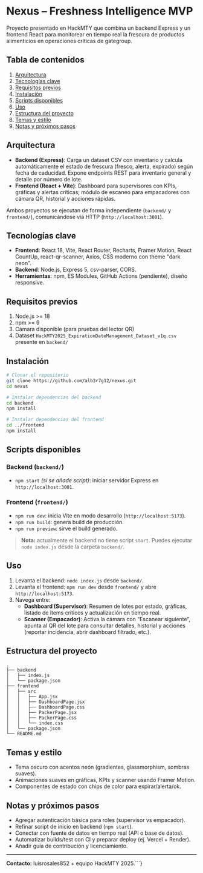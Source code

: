 # Nexus – Freshness Intelligence MVP

Proyecto presentado en HackMTY que combina un backend Express y un frontend React para monitorear en tiempo real la frescura de productos alimenticios en operaciones críticas de gategroup.

## Tabla de contenidos
1. [Arquitectura](#arquitectura)
2. [Tecnologías clave](#tecnologías-clave)
3. [Requisitos previos](#requisitos-previos)
4. [Instalación](#instalación)
5. [Scripts disponibles](#scripts-disponibles)
6. [Uso](#uso)
7. [Estructura del proyecto](#estructura-del-proyecto)
8. [Temas y estilo](#temas-y-estilo)
9. [Notas y próximos pasos](#notas-y-próximos-pasos)

## Arquitectura
- **Backend (Express)**: Carga un dataset CSV con inventario y calcula automáticamente el estado de frescura (fresco, alerta, expirado) según fecha de caducidad. Expone endpoints REST para inventario general y detalle por número de lote.
- **Frontend (React + Vite)**: Dashboard para supervisores con KPIs, gráficas y alertas críticas; módulo de escaneo para empacadores con cámara QR, historial y acciones rápidas.

Ambos proyectos se ejecutan de forma independiente (`backend/` y `frontend/`), comunicándose vía HTTP (`http://localhost:3001`).

## Tecnologías clave
- **Frontend**: React 18, Vite, React Router, Recharts, Framer Motion, React CountUp, react-qr-scanner, Axios, CSS moderno con theme "dark neon".
- **Backend**: Node.js, Express 5, csv-parser, CORS.
- **Herramientas**: npm, ES Modules, GitHub Actions (pendiente), diseño responsive.

## Requisitos previos
1. Node.js >= 18
2. npm >= 9
3. Cámara disponible (para pruebas del lector QR)
4. Dataset `HackMTY2025_ExpirationDateManagement_Dataset_v1q.csv` presente en `backend/`

## Instalación
```bash
# Clonar el repositorio
git clone https://github.com/alb3r7g12/nexus.git
cd nexus

# Instalar dependencias del backend
cd backend
npm install

# Instalar dependencias del frontend
cd ../frontend
npm install
```

## Scripts disponibles
### Backend (`backend/`)
- `npm start` *(si se añade script)*: iniciar servidor Express en `http://localhost:3001`.

### Frontend (`frontend/`)
- `npm run dev`: inicia Vite en modo desarrollo (`http://localhost:5173`).
- `npm run build`: genera build de producción.
- `npm run preview`: sirve el build generado.

> **Nota:** actualmente el backend no tiene script `start`. Puedes ejecutar `node index.js` desde la carpeta `backend/`.

## Uso
1. Levanta el backend: `node index.js` desde `backend/`.
2. Levanta el frontend: `npm run dev` desde `frontend/` y abre `http://localhost:5173`.
3. Navega entre:
   - **Dashboard (Supervisor)**: Resumen de lotes por estado, gráficas, listado de items críticos y actualización en tiempo real.
   - **Scanner (Empacador)**: Activa la cámara con “Escanear siguiente”, apunta al QR del lote para consultar detalles, historial y acciones (reportar incidencia, abrir dashboard filtrado, etc.).

## Estructura del proyecto
```
.
├── backend
│   ├── index.js
│   └── package.json
├── frontend
│   ├── src
│   │   ├── App.jsx
│   │   ├── DashboardPage.jsx
│   │   ├── DashboardPage.css
│   │   ├── PackerPage.jsx
│   │   ├── PackerPage.css
│   │   └── index.css
│   └── package.json
└── README.md
```

## Temas y estilo
- Tema oscuro con acentos neón (gradientes, glassmorphism, sombras suaves).
- Animaciones suaves en gráficas, KPIs y scanner usando Framer Motion.
- Componentes de estado con chips de color para expirar/alerta/ok.

## Notas y próximos pasos
- Agregar autenticación básica para roles (supervisor vs empacador).
- Refinar script de inicio en backend (`npm start`).
- Conectar con fuente de datos en tiempo real (API o base de datos).
- Automatizar builds/test con CI y preparar deploy (ej. Vercel + Render).
- Añadir guía de contribución y licenciamiento.

---
**Contacto:** luisrosales852 + equipo HackMTY 2025.```}
